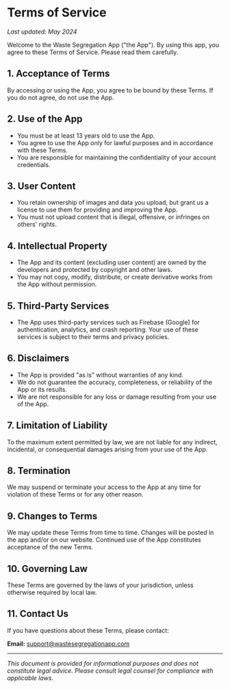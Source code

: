 # Terms of Service

_Last updated: May 2024_

Welcome to the Waste Segregation App ("the App"). By using this app, you agree to these Terms of Service. Please read them carefully.

## 1. Acceptance of Terms
By accessing or using the App, you agree to be bound by these Terms. If you do not agree, do not use the App.

## 2. Use of the App
- You must be at least 13 years old to use the App.
- You agree to use the App only for lawful purposes and in accordance with these Terms.
- You are responsible for maintaining the confidentiality of your account credentials.

## 3. User Content
- You retain ownership of images and data you upload, but grant us a license to use them for providing and improving the App.
- You must not upload content that is illegal, offensive, or infringes on others' rights.

## 4. Intellectual Property
- The App and its content (excluding user content) are owned by the developers and protected by copyright and other laws.
- You may not copy, modify, distribute, or create derivative works from the App without permission.

## 5. Third-Party Services
- The App uses third-party services such as Firebase (Google) for authentication, analytics, and crash reporting. Your use of these services is subject to their terms and privacy policies.

## 6. Disclaimers
- The App is provided "as is" without warranties of any kind.
- We do not guarantee the accuracy, completeness, or reliability of the App or its results.
- We are not responsible for any loss or damage resulting from your use of the App.

## 7. Limitation of Liability
To the maximum extent permitted by law, we are not liable for any indirect, incidental, or consequential damages arising from your use of the App.

## 8. Termination
We may suspend or terminate your access to the App at any time for violation of these Terms or for any other reason.

## 9. Changes to Terms
We may update these Terms from time to time. Changes will be posted in the app and/or on our website. Continued use of the App constitutes acceptance of the new Terms.

## 10. Governing Law
These Terms are governed by the laws of your jurisdiction, unless otherwise required by local law.

## 11. Contact Us
If you have questions about these Terms, please contact:

**Email:** support@wastesegregationapp.com

---

_This document is provided for informational purposes and does not constitute legal advice. Please consult legal counsel for compliance with applicable laws._ 
